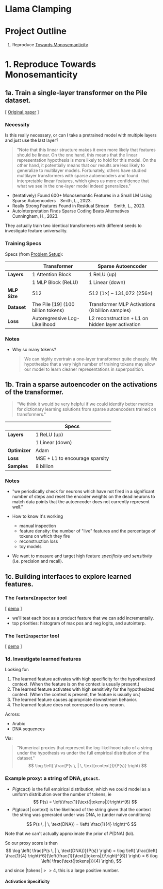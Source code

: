 # Llama Clamping

# Project Outline
1. Reproduce [Towards Monosemanticity](https://transformer-circuits.pub/2023/monosemantic-features/index.html)

# 1. Reproduce Towards Monosemanticity
## 1a. Train a single-layer transformer on the Pile dataset.
[ [Original paper](https://transformer-circuits.pub/2023/monosemantic-features/index.html#setup-transformer) ]

### Necessity
Is this really necessary, or can I take a pretrained model with multiple layers and just use the last layer?

> "Note that this linear structure makes it even more likely that features should be linear. On the one hand, this means that the linear representation hypothesis is more likely to hold for this model. On the other hand, it potentially means that our results are less likely to generalize to multilayer models. Fortunately, others have studied multilayer transformers with sparse autoencoders and found interpretable linear features, which gives us more confidence that what we see in the one-layer model indeed generalizes."

- (tentatively) Found 600+ Monosemantic Features in a Small LM Using Sparse Autoencoders  
Smith, L., 2023.
- Really Strong Features Found in Residual Stream  
Smith, L., 2023.
- AutoInterpretation Finds Sparse Coding Beats Alternatives  
Cunningham, H., 2023.

They actually train two identical transformers with different seeds to investigate feature universality.

### Training Specs
Specs (from [Problem Setup](https://transformer-circuits.pub/2023/monosemantic-features/index.html#problem-setup)): 

|               | Transformer                                        | Sparse Autoencoder                        |
|---------------|----------------------------------------------------|-------------------------------------------|
| **Layers**    | 1 Attention Block                                  | 1 ReLU (up)                               |
|               | 1 MLP Block (ReLU)                                 | 1 Linear (down)                           |
| **MLP Size**  | 512                                                | 512 (1×) – 131,072 (256×)                 |
| **Dataset**   | The Pile [19] (100 billion tokens)                 | Transformer MLP Activations (8 billion samples) |
| **Loss**      | Autoregressive Log-Likelihood                      | L2 reconstruction + L1 on hidden layer activation |

### Notes
- Why so many tokens? 
  > We can highly overtrain a one-layer transformer quite cheaply. We hypothesize that a very high number of training tokens may allow our model to learn cleaner representations in superposition.


## 1b. Train a sparse autoencoder on the activations of the transformer.
> "We think it would be very helpful if we could identify better metrics for dictionary learning solutions from sparse autoencoders trained on transformers."


| | Specs|
|-|-|
| **Layers** | 1 ReLU (up) |
| | 1 Linear (down) |
| **Optimizer** | Adam |
| **Loss** | MSE + L1 to encourage sparsity |
| **Samples** | 8 billion |

### Notes
- "we periodically check for neurons which have not fired in a significant number of steps and reset the encoder weights on the dead neurons to match data points that the autoencoder does not currently represent well."
- How to know it's working
    - manual inspection
    - feature density: the number of "live" features and the percentage of tokens on which they fire
    - reconstruction loss
    - toy models

- We want to measure and target high feature *specificity* and *sensitivity* (i.e. precision and recall).

## 1c. Building interfaces to explore learned features.

### The `FeatureInspector` tool
[ [demo](https://transformer-circuits.pub/2023/monosemantic-features/vis/a1.html) ]
- we'll teat each box as a product feature that we can add incrementally.
- top priorities: histogram of max pos and neg logits, and autointerp.

### The `TextInspector` tool
[ [demo](https://transformer-circuits.pub/2023/monosemantic-features/vis/a1-abstract.html) ]

### 1d. Investigate learned features

Looking for: 
1. The learned feature activates with high specificity for the hypothesized context. (When the feature is on the context is usually present.)
2. The learned feature activates with high sensitivity for the hypothesized context. (When the context is present, the feature is usually on.)
3. The learned feature causes appropriate downstream behavior.
4. The learned feature does not correspond to any neuron.

Across: 
- Arabic
- DNA sequences

Via:
> "Numerical proxies that represent the log-likelihood ratio of a string under the hypothesis vs under the full empirical distribution of the dataset."
$$
\log \left( \frac{P(s \, | \, \text{context})}{P(s)} \right) 
$$

### Example proxy: a string of DNA, `gtcact`.
- $P(\text{gtcact})$ is the full empirical distribution, which we could model as a uniform distribution over the number of tokens, ie 
$$
P(s) = \left(\frac{1}{\text{|tokens|}}\right)^{6}
$$
- $P(\text{gtcact} \, | \, \text{context})$ is the likelihood of the string given that the context the string was generated under was DNA, ie (under naive conditions)

$$
P(s \, | \, \text{DNA}) = \left( \frac{1}{4} \right)^6
$$

Note that we can't actually approximate the prior of $P(\text{DNA})$ (lol).

So our proxy score is then
$$
\log \left( \frac{P(s \, | \, \text{DNA})}{P(s)} \right) = \log \left( \frac{\left( \frac{1}{4} \right)^6}{\left(\frac{1}{\text{|tokens|}}\right)^{6}} \right) = 6 \log \left( \frac{\text{|tokens|}}{4} \right),
$$

and since $|\text{tokens}| >> 4$, this is a large positive number.

#### Activation Specificity

#### 